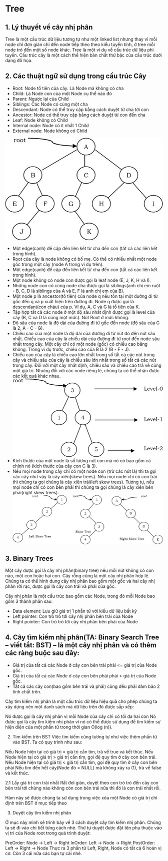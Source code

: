 # Tree

## 1. Lý thuyết về cây nhị phân

Tree là một cấu trúc dữ liệu tương tự như một linked list nhưng thay vì mỗi node chỉ đơn giản chỉ đến node tiếp theo theo kiểu tuyến tính, ở tree mỗi node trỏ đến một số node khác. Tree là một ví dụ về cấu trúc dữ liệu phi tuyến. Cấu trúc cây là một cách thể hiện bản chất thứ bậc của cấu trúc dưới dạng đồ họa.

## 2. Các thuật ngữ sử dụng trong cấu trúc Cây

- Root: Node tổ tiên của cây. Là Node mà không có cha
- Child: Là Node con của một Node cụ thể nào đó
- Parent: Ngược lại của Child
- Siblings: Các Node có cùng một cha
- Descendant: Node có thể truy cập bằng cách duyệt từ cha tới con
- Ancestor: Node có thể truy cập bằng cách duyệt từ con đến cha
- Leaf: Node không có Child
- Internal node: Node có ít nhất 1 Child
- External node: Node không có Child

![alt](1.png)
- Một edge(cạnh) đề cập đến liên kết từ cha đến con (tất cả các liên kết trong hình).
- Root của cây là node không có bố mẹ. Có thể có nhiều nhất một node gốc trong một cây (node A trong ví dụ trên).
- Một edge(cạnh) đề cập đến liên kết từ cha đến con (tất cả các liên kết trong hình).
- Một node không có node con được gọi là leaf node (E, J, K, H và I).
- Những node con có cùng node cha được gọi là siblings(anh chị em ruột - B, C, D là siblings của A và E, F là anh chị em của B).
- Một node p là ancestor(tổ tiên) của node q nếu tồn tại một đường đi từ gốc đến q và p xuất hiện trên đường đi. Node q được gọi là descendant(con cháu) của p. Ví dụ, A, C và G là tổ tiên của K.
- Tập hợp tất cả các node ở một độ sâu nhất định được gọi là level của cây (B, C và D là cùng một mức). Nút Root ở mức không.
- Độ sâu của node là độ dài của đường đi từ gốc đến node (độ sâu của G là 2, A - C - G).
- Chiều cao của một node là độ dài của đường đi từ nút đó đến nút sâu nhất. Chiều cao của cây là chiều dài của đường đi từ root đến node sâu nhất trong cây. Một cây chỉ có một node (gốc) có chiều cao bằng không. Trong ví dụ trước, chiều cao của B là 2 (B - F - J).
- Chiều cao của cây là chiều cao lớn nhất trong số tất cả các nút trong cây và chiều sâu của cây là chiều sâu lớn nhất trong số tất cả các nút trong cây. Đối với một cây nhất định, chiều sâu và chiều cao trả về cùng một giá trị. Nhưng đối với các node riêng lẻ, chúng ta có thể nhận được các kết quả khác nhau.
![alt](2.png)
- Kích thước của một node là số lượng nút con mà nó có bao gồm cả chính nó (kích thước của cây con C là 3).
- Nếu mọi node trong cây chỉ có một node con (trừ các nút lá) thì ta gọi các cây như vậy là cây xiên(skew trees). Nếu mọi node chỉ có con trái thì chúng ta gọi chúng là cây xiên trái(left skew trees). Tương tự, nếu mọi node chỉ có con bên phải thì chúng ta gọi chúng là cây xiên bên phải(right skew trees).
![alt](3.png)

## 3. Binary Trees

Một cây được gọi là cây nhị phân(binary tree) nếu mỗi nút không có con nào, một con hoặc hai con. Cây rỗng cũng là một cây nhị phân hợp lệ. Chúng ta có thể hình dung cây nhị phân bao gồm một gốc và hai cây nhị phân rời rạc, được gọi là cây con trái và phải của gốc.

Cây nhị phân là một cấu trúc bao gồm các Node, trong đó mỗi Node bao gồm 3 thành phần sau:

- Data element: Lưu giữ giá trị 1 phần tử với kiểu dữ liệu bất kỳ
- Left pointer: Con trỏ trỏ tới cây nhị phân bên trái của Node
- Right pointer: Con trỏ trỏ tới cây nhị phân bên phải của Node


## 4. Cây tìm kiếm nhị phân(TA: Binary Search Tree – viết tắt: BST) – là một cây nhị phân và có thêm các ràng buộc sau đây:

- Giá trị của tất cả các Node ở cây con bên trái phải <= giá trị của Node gốc.
- Giá trị của tất cả các Node ở cây con bên phải phải > giá trị của Node gốc.
- Tất cả các cây con(bao gồm bên trái và phải) cũng đều phải đảm bảo 2 tính chất trên.

Cây tìm kiếm nhị phân là một cấu trúc dữ liệu hiệu quả cho phép chúng ta xây dựng nên một danh sách mà dữ liệu trên đó được sắp xếp:

Nó được gọi là cây nhị phân vì mỗi Node của cây chỉ có tối đa hai con
Nó được gọi là cây tìm kiếm nhị phân vì nó có thể được sử dụng để tìm kiếm sự hiện diện của một phần tử trong thời gian O(log (n)).

2. Tìm kiếm trên BST
Việc tìm kiếm cũng tương tự như việc thêm phần tử vào BST. Ta có quy trình như sau:

Nếu Node hiện tại có giá trị = giá trị cần tìm, trả về true và kết thúc.
Nếu Node hiện tại có giá trị > giá trị cần tìm, gọi đệ quy tìm ở cây con bên trái.
Nếu Node hiện tại có giá trị < giá trị cần tìm, gọi đệ quy tìm ở cây con bên phải
Nếu tìm đến hết cây(Node đó = NULL) mà không xảy ra (1), trả về false và kết thúc.

2.1 Lấy giá trị con trái nhất
Rất đơi giản, duyệt theo con trỏ trỏ đến cây con bên trái tới chừng nào không còn con bên trái nữa thì đó là con trái nhất rồi.

Hàm này sẽ được chúng ta sử dụng trong việc xóa một Node có giá trị chỉ định trên BST ở mục tiếp theo

3. Duyệt cây tìm kiếm nhị phân

Ở mục này mình sẽ trình bày về 3 cách duyệt cây tìm kiếm nhị phân. Chúng ta sẽ đi vào chi tiết từng cách nhé. Thứ tự duyệt được đặt tên phụ thuộc vào vị trí của Node root trong quá trình duyệt:

PreOrder: Node -> Left -> Right
InOrder: Left -> Node -> Right
PostOrder: Left -> Right -> Node
Thực ra 3 phần tử Left, Right, Node có tất cả 6 hoán vị cơ. Còn 3 cái nữa các bạn tự cài nhé.